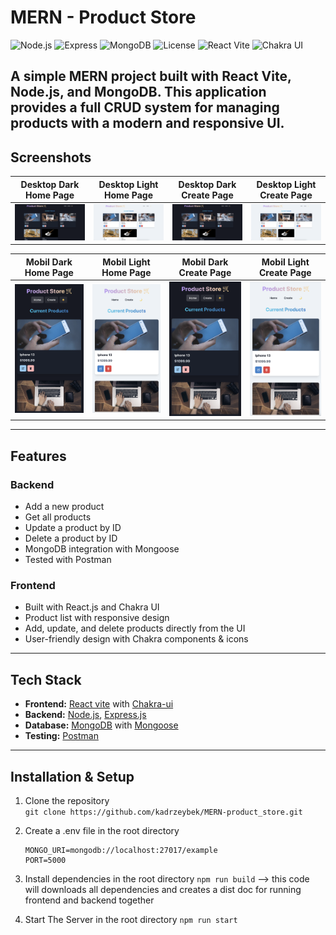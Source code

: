 # MERN - Product Store

![Node.js](https://img.shields.io/badge/Node.js-18.x-green?logo=node.js)
![Express](https://img.shields.io/badge/Express.js-4.x-lightgrey?logo=express)
![MongoDB](https://img.shields.io/badge/MongoDB-6.x-darkgreen?logo=mongodb)
![License](https://img.shields.io/badge/License-MIT-blue)
![React Vite](https://img.shields.io/badge/Vite-5.x-646CFF?logo=vite&logoColor=white)
![Chakra UI](https://img.shields.io/badge/Chakra%20UI-2.x-319795?logo=chakraui&logoColor=white)


A simple MERN project built with **React Vite**, **Node.js**, and **MongoDB**.
This application provides a full CRUD system for managing products with a modern and responsive UI.
---
## Screenshots
|  Desktop Dark Home Page |  Desktop Light Home Page | Desktop Dark Create Page | Desktop Light Create Page |
|-------------------|-------------------|-------------------|-------------------|
| ![homePage_desktop_dark](./screenshots/homePage_desktop_dark.png) |![homePage_desktop_light](./screenshots/homePage_desktop_light.png) |![createPage_desktop_dark](./screenshots/homePage_desktop_dark.png) |![creatPage_desktop_light](./screenshots/homePage_desktop_light.png) |

|  Mobil Dark Home Page |  Mobil Light Home Page | Mobil Dark Create Page | Mobil Light Create Page |
|-------------------|-------------------|-------------------|-------------------|
| ![homePage_mobil_dark](./screenshots/homePage_mobil_dark.png) |![homePage_mobil_light](./screenshots/homePage_mobil_light.png) |![createPage_mobil_dark](./screenshots/homePage_mobil_dark.png) |![creatPage_mobil_light](./screenshots/homePage_mobil_light.png) |

---
## Features
### Backend
- Add a new product  
- Get all products 
- Update a product by ID  
- Delete a product by ID  
- MongoDB integration with Mongoose  
- Tested with Postman  

### Frontend
- Built with React.js and Chakra UI
- Product list with responsive design
- Add, update, and delete products directly from the UI
- User-friendly design with Chakra components & icons
---

## Tech Stack
- **Frontend:** [React vite](https://vite.dev/) with [Chakra-ui](https://chakra-ui.com/)
- **Backend:** [Node.js](https://nodejs.org/), [Express.js](https://expressjs.com/)  
- **Database:** [MongoDB](https://www.mongodb.com/) with [Mongoose](https://mongoosejs.com/)  
- **Testing:** [Postman](https://www.postman.com/)  
---

## Installation & Setup

1. Clone the repository  
    `git clone https://github.com/kadrzeybek/MERN-product_store.git`

2. Create a .env file in the root directory
    ```
    MONGO_URI=mongodb://localhost:27017/example
    PORT=5000
    ```
    
3. Install dependencies in the root directory
    `npm run build` --> this code will downloads all dependencies and creates a dist doc for running frontend and backend together
   
4. Start The Server in the root directory
    `npm run start`